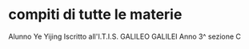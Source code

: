 # compiti di tutte le materie 
Alunno Ye Yijing 
Iscritto all'I.T.I.S. GALILEO GALILEI 
Anno 3^ sezione C  
